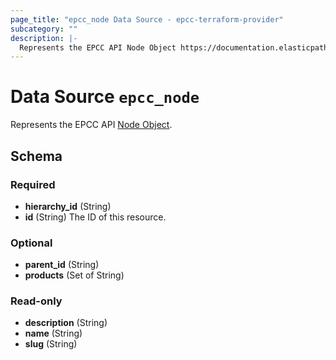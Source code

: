 ```yaml
---
page_title: "epcc_node Data Source - epcc-terraform-provider"
subcategory: ""
description: |-
  Represents the EPCC API Node Object https://documentation.elasticpath.com/commerce-cloud/docs/api/pcm/hierarchies/index.html#the-node-object.
---
```


# Data Source `epcc_node`

Represents the EPCC API [Node Object](https://documentation.elasticpath.com/commerce-cloud/docs/api/pcm/hierarchies/index.html#the-node-object).



## Schema

### Required

- **hierarchy_id** (String)
- **id** (String) The ID of this resource.

### Optional

- **parent_id** (String)
- **products** (Set of String)

### Read-only

- **description** (String)
- **name** (String)
- **slug** (String)


